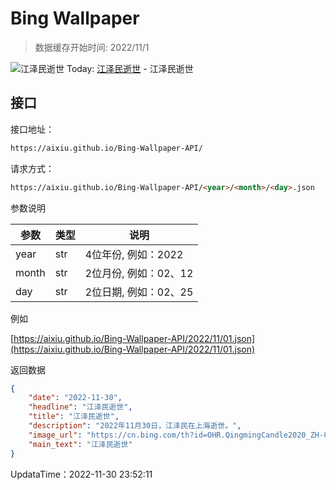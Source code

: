 # Bing Wallpaper

> 数据缓存开始时间: 2022/11/1

![江泽民逝世](https://cn.bing.com/th?id=OHR.QingmingCandle2020_ZH-CN6775701680_1920x1080.jpg&rf=LaDigue_1920x1080.jpg)
Today: [江泽民逝世](https://cn.bing.com/th?id=OHR.QingmingCandle2020_ZH-CN6775701680_1920x1080.jpg&rf=LaDigue_1920x1080.jpg) - 江泽民逝世

## 接口

接口地址：

```html
https://aixiu.github.io/Bing-Wallpaper-API/
```

请求方式：

```html
https://aixiu.github.io/Bing-Wallpaper-API/<year>/<month>/<day>.json
```

参数说明

| 参数 | 类型 | 说明 |
| - | - | - |
| year | str | 4位年份, 例如：2022 |
| month | str | 2位月份, 例如：02、12 |
| day | str | 2位日期, 例如：02、25 |

例如

[https://aixiu.github.io/Bing-Wallpaper-API/2022/11/01.json](https://aixiu.github.io/Bing-Wallpaper-API/2022/11/01.json)

返回数据

```json
{
    "date": "2022-11-30",
    "headline": "江泽民逝世",
    "title": "江泽民逝世",
    "description": "2022年11月30日，江泽民在上海逝世。",
    "image_url": "https://cn.bing.com/th?id=OHR.QingmingCandle2020_ZH-CN6775701680_1920x1080.jpg&rf=LaDigue_1920x1080.jpg",
    "main_text": "江泽民逝世"
}
```

UpdataTime：2022-11-30 23:52:11
